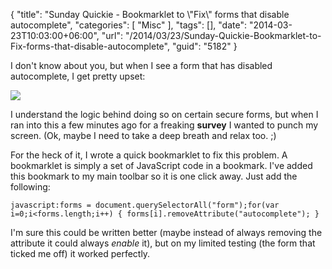 {
	"title": "Sunday Quickie - Bookmarklet to \\\"Fix\\\" forms that disable autocomplete",
	"categories": [
		"Misc"
	],
	"tags": [],
	"date": "2014-03-23T10:03:00+06:00",
	"url": "/2014/03/23/Sunday-Quickie-Bookmarklet-to-Fix-forms-that-disable-autocomplete",
	"guid": "5182"
}

<p>
I don't know about you, but when I see a form that has disabled autocomplete, I get pretty upset:
</p>
<!--more-->
<p>
<img src="http://static.raymondcamden.com/images/Screenshot_3_23_14__8_48_AM.png" />
</p>

<p>
I understand the logic behind doing so on certain secure forms, but when I ran into this a few minutes ago for a freaking <strong>survey</strong> I wanted to punch my screen. (Ok, maybe I need to take a deep breath and relax too. ;)
</p>

<p>
For the heck of it, I wrote a quick bookmarklet to fix this problem. A bookmarklet is simply a set of JavaScript code in a bookmark. I've added this bookmark to my main toolbar so it is one click away. Just add the following:
</p>


<pre><code class="language-javascript">javascript:forms = document.querySelectorAll("form");for(var i=0;i&lt;forms.length;i++) { forms[i].removeAttribute("autocomplete"); }</code></pre>

<p>
I'm sure this could be written better (maybe instead of always removing the attribute it could always <i>enable</i> it), but on my limited testing (the form that ticked me off) it worked perfectly.
</p>
